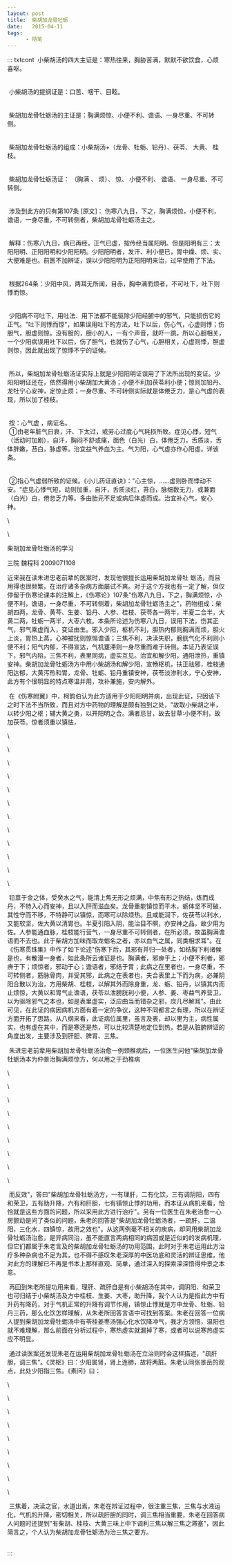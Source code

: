 ```yaml
---
layout: post
title:  柴胡加龙骨牡蛎
date:   2015-04-11
tags:
      - 随笔
---
```

::: txtcont
 小柴胡汤的四大主证是：寒热往来，胸胁苦满，默默不欲饮食，心烦喜呕。\
 \
 \
 小柴胡汤的提纲证是：口苦、咽干、目眩。\
 \
 \
 柴胡加龙骨牡蛎汤的主证是：胸满烦惊、小便不利、谵语、一身尽重、不可转侧。\
 \
 \
 柴胡加龙骨牡蛎汤的组成：小柴胡汤+（龙骨、牡蛎、铅丹）、茯苓、 大黄、 桂枝。\
 \
 \
 柴胡加龙骨牡蛎汤证： （胸满 、 烦）、 惊、 小便不利、 谵语、 一身尽重、不可转侧。\
 \
 \
 涉及到此方的只有第107条 \[原文\]： 伤寒八九日，下之，胸满烦惊，小便不利，谵语，一身尽重，不可转侧者，柴胡加龙骨牡蛎汤主之。\
 \
 \
 解释：伤寒八九日，病已再经，正气已虚，按传经当属阳明。但是阳明有三：太阳阳明、正阳阳明和少阳阳明。少阳阳明者，发汗、利小便已，胃中燥、烦、实、大便难是也。前医不加辨证，误以少阳阳明为正阳阳明来治，过早使用了下法。\
 \
 \
 根据264条：少阳中风，两耳无所闻，目赤，胸中满而烦者，不可吐下，吐下则悸而惊。\
 \
 \
 少阳病不可吐下，用吐法、用下法都不能驱除少阳经腑中的邪气，只能损伤它的正气。"吐下则悸而惊"，如果误用吐下的方法，吐下以后，伤心气，心虚则悸；伤胆气，胆虚则惊。没有胆的，胆小的人，一有个声音，就吓一跳，所以心胆相关，一个少阳病误用吐下以后，伤了胆气，也就伤了心气，心胆相关，心虚则悸，胆虚则惊，因此就出现了惊悸不宁的证候。 \
 \
 \
 所以，柴胡加龙骨牡蛎汤证实际上就是少阳阳明证误用了下法所出现的变证。少阳阳明证还在，依然得用小柴胡加大黄汤；小便不利加茯苓利小便；惊则加铅丹、龙牡宁心安神，定惊止烦；一身尽重、不可转侧实际就是体倦乏力，是心气虚的表现，所以加了桂枝。\
 \
 \
 按：心气虚 ，病证名。\
 ①由老年脏气日衰，汗、下太过，或劳心过度心气耗损所致。症见心悸，短气（活动时加剧），自汗，胸闷不舒或痛，面色（白光）白，体倦乏力，舌质淡，舌体胖嫩，苔白，脉虚等。治宜益气养血为主。气为阳，心气虚亦作心阳虚。详该条。 　　\
 \
 \
 ②指心气虚弱所致的证候。《小儿药证直诀》："心主惊，......虚则卧而悸动不安。"症见心悸气短，动则加重，自汗，舌质淡红，苔白，脉细数无力，或兼面（白光）白，倦怠乏力等。多由胎元不足或病后体虚而成。治宜补心气，安心神。 

\

\

柴胡加龙骨牡蛎汤的学习 

三院 魏程科 2009071108

近来我在读朱进忠老前辈的医案时，发现他很擅长运用柴胡加龙骨牡 蛎汤，而且用得也很频繁，在治疗诸多杂病方面屡试不爽。对于这个方我也有一定了解，但仅停留于伤寒论课本的注解上，《伤寒论》107条"伤寒八九日，下之，胸满烦惊，小便不利，谵语，一身尽重，不可转侧着，柴胡加龙骨牡蛎汤主之"，药物组成：柴胡四两，龙骨、黄芩、生姜、铅丹、人参、桂枝、茯苓各一两半，半夏二合半，大黄二两，牡蛎一两半，大枣六枚。本条所论述为伤寒八九日，误用下法，伤其正气，邪气乘虚而入，变证由生。邪入少阳，枢机不利，胆热内郁则胸满而烦，胆火上炎，胃热上蒸，心神被扰则惊惕谵语；三焦不利，决渎失职，膀胱气化不利则小便不利；阳气内郁，不得宣达，气机壅滞则一身尽重而难于转侧。本证乃表证误下，邪气内陷，三焦不利，表里同病，虚实互见。治宜和解少阳，通阳泄热，重镇安神。柴胡加龙骨牡蛎汤方中用小柴胡汤和解少阳，宣畅枢机，扶正祛邪，桂枝通阳达郁，大黄泻热和胃，龙骨、牡蛎、铅丹重镇安神，茯苓淡渗利水，宁心安神，此方有个很明显的特点寒温并用，攻补兼施，安内解外。 

 在《伤寒附翼》中，柯韵伯认为此方适用于少阳阳明并病，出现此证，只因该下之时下法不当所致，而且对方中药物的理解是颇有独到之处，"故取小柴胡之半，以转少阳之枢；辅大黄之勇，以开阳明之合。满者忌甘，故去甘草∶小便不利，故加茯苓。惊者须重以镇怯，

\

\

\

\

\

\

\

\

\

\

\

\

 铅禀于金之体，受癸水之气，能清上焦无形之烦满，中焦有形之热结，炼而成丹，不特入心而安神，且以入肝而滋血矣。龙骨重能镇惊而平木，蛎体坚不可破，其性守而不移，不特静可以镇惊，而寒可以除烦热。且咸能润下，佐茯苓以利水，又能软坚，佐大黄以清胃也。半夏引阳入阴，能治目不瞑，亦安神之品，故少用为佐。人参能通血脉，桂枝能行营气，一身尽重不可转侧者，在所必须，故虽胸满谵语而不去也。此于柴胡方加味而取龙蛎名之者，亦以血气之属，同类相求耳"。在《伤寒贯珠集》中作了如下论述"伤寒下后，其邪有并归一处者，如结胸下利诸候是也，有散漫一身者，如此条所云诸证是也。胸满者，邪痹于上；小便不利者，邪痹于下；烦惊者，邪动于心；谵语者，邪结于胃；此病之在里者也，一身尽重，不可转侧者，筋脉骨肉，并受其邪，此病之在表者也，夫合表里上下而为病，必兼阴阳合散以为治，方用柴胡、桂枝，以解其外而除身重，龙、蛎、铅丹，以镇其内而止烦惊，大黄以和胃气止谵语，茯苓以泄膀胱利小便，人参、姜、枣益气养营卫，以为驱除邪气之本也，如是表里虚实，泛应曲当而错杂之邪，庶几尽解耳"。由此可见，在此证的病因病机方面有着一定的争议，这种不同都言之有理，所以在辨证方面开拓了思路。从八纲来看，此证病位属里，虽言及表，却以里为主，病性属实，也有虚在其中，而是寒还是热，可以比较清楚地定位到热，若是从脏腑辨证的角度出发，主要涉及到肝胆、脾胃、三焦。 

 朱进忠老前辈用柴胡加龙骨牡蛎汤治愈一例颈椎病后，一位医生问他"柴胡加龙骨牡蛎汤本为仲景治胸满烦惊方，何以用之于劲椎病

\

\

\

\

\

\

\

\

\

 而反效"，答曰"柴胡加龙骨牡蛎汤方，一有理肝，二有化饮，三有调阴阳，四有和荣卫，五有助升降，六有和肝胆，七有镇惊止悸的功用，而本证从病机来看，恰恰就是这些方面的问题，所以采用此方进行治疗"。另有一位医生在朱老治愈一心房颤动是问了类似的问题，朱老的回答是"柴胡加龙骨牡蛎汤者，一疏肝，二温阳，三化水，四镇惊，故用之效也"。从这两例毫不相关的疾病，却同用柴胡加龙骨牡蛎汤治愈，是异病同治，虽不能直言两病相同的病因或是近似的的发病机理，但它们都属于朱老言及的柴胡加龙骨牡蛎汤的功用范围，此时对于朱老运用此方治疗多种杂病也不足为其，也不得不感叹朱老深厚的中医功底和灵活的辨证思维，他对此方的理解已不再是书本上那样直观、简单，通过深入的探索深深悟得仲景之本意。 

 再回到朱老所提功用来看，理肝、疏肝自是有小柴胡汤在其中，调阴阳、和荣卫也可归结于小柴胡汤及方中桂枝、生姜、大枣，助升降，我个人认为是指此方中有升药有降药，对于气机正常的升降有调节作用，镇惊止悸就是方中龙骨、牡蛎、铅丹三药，那么化饮怎样理解，从朱老所回答言语中可找到答案。朱老在回答一位病人提到柴胡加龙骨牡蛎汤中有苓桂姜枣汤强心化水饮降冲气，我才方领悟，温阳也就不难理解，那么前面在分析过程中，寒热虚实就漏掉了寒，或者可以说寒热虚实应不明显。 

 通过读医案还发现朱老在运用柴胡加龙骨牡蛎汤在立治则时会这样描述，"疏肝胆，调三焦"。《灵枢》曰：少阳属肾，肾上连肺，故将两脏。朱老认同张景岳的观点，此处少阳指三焦。《素问》曰：

\

\

\

\

\

\

\

\

\

 三焦着，决渎之官，水道出焉，朱老在辨证过程中，很注重三焦，三焦与水液运化，气机的升降，密切相关，所以疏肝胆的同时，调三焦相当重要，朱老在回答病人问题时还提到"有柴胡、桂枝、大黄三味上中下调利三焦以解三焦之滞塞"，因此简言之，个人认为柴胡加龙骨牡蛎汤为治三焦之要方。

 \
:::
